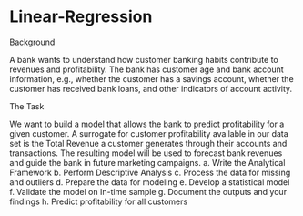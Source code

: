 # Linear-Regression

Background 

A bank wants to understand how customer banking habits contribute to revenues and profitability. The bank has customer age and bank account information, e.g., whether the customer has a savings account, whether the customer has received bank loans, and other indicators of account activity. 


The Task 

We want to build a model that allows the bank to predict profitability for a given customer. A surrogate for customer profitability available in our data set is the Total Revenue a customer generates through their accounts and transactions. The resulting model will be used to forecast bank revenues and guide the bank in future marketing campaigns. 
a.	Write the Analytical Framework
b.	Perform Descriptive Analysis
c.	Process the data for missing and outliers
d.	Prepare the data for modeling
e.	Develop a statistical model
f.	Validate the model on In-time sample
g.	Document the outputs and your findings
h.	Predict profitability for all customers
